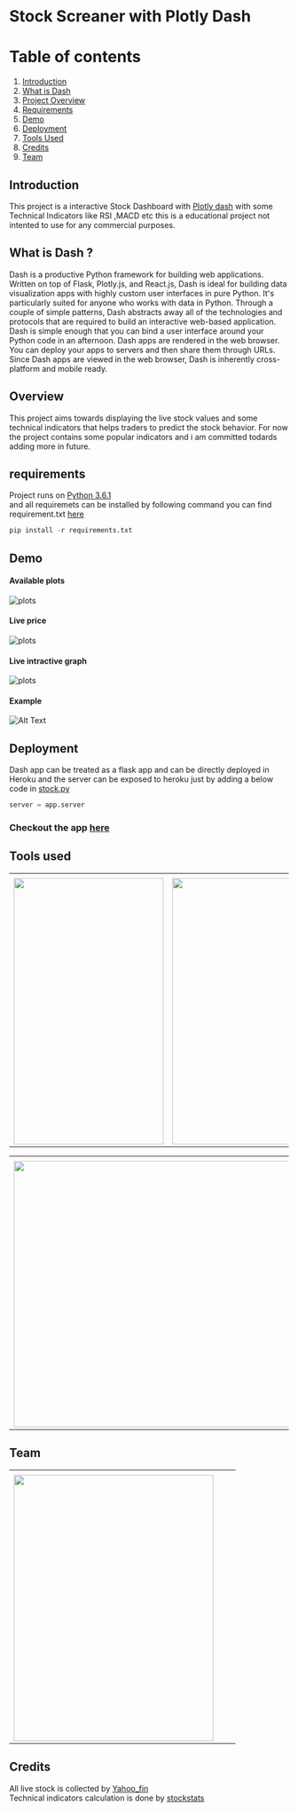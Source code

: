 # Stock Screaner with Plotly Dash 

# Table of contents
1. [Introduction](#introduction)
2. [What is Dash](#Dash)
3. [Project Overview](#Overview)
4. [Requirements](#req)
5. [Demo](#Demo)
6. [Deployment](#deployment)
7. [Tools Used](#tools)
8. [Credits](#credits)
9. [Team](#team)



## Introduction <a name="introduction"></a>
 This project is a interactive Stock Dashboard with [Plotly dash](https://plotly.com/dash/ "Dash documentation") with some Technical  Indicators  like RSI ,MACD  etc this is a educational project not intented to use for any commercial purposes.  



## What is Dash ? <a name="Dash"></a>
Dash is a productive Python framework for building web applications.
Written on top of Flask, Plotly.js, and React.js, Dash is ideal for building data visualization apps with highly custom user interfaces in pure Python. It's particularly suited for anyone who works with data in Python.
Through a couple of simple patterns, Dash abstracts away all of the technologies and protocols that are required to build an interactive web-based application. Dash is simple enough that you can bind a user interface around your Python code in an afternoon.
Dash apps are rendered in the web browser. You can deploy your apps to servers and then share them through URLs. Since Dash apps are viewed in the web browser, Dash is inherently cross-platform and mobile ready.

## Overview<a name  = "Overview"></a>

This project aims towards displaying the live stock values and some technical indicators that helps traders to predict the stock behavior. For now the project contains some popular indicators and i am committed todards adding more in future. 


## requirements<a name  = "req"></a>
Project runs on [Python 3.6.1](https://www.python.org/downloads/release/python-361/ "Download Python 3.6.1")  
and all requiremets can be installed by following command you can find requirement.txt [here](https://github.com/SampathHN/Stock_screaner_dash/blob/master/requirements.txt "requirements.txt")
```python
pip install -r requirements.txt
```

## Demo<a name  = "Demo"></a>
#### Available plots

![plots](img\plots.png)

#### Live price

![plots](img\live_price.png)

#### Live intractive graph 

![plots](img\graph.png)


#### Example

![Alt Text](img\example.gif)



## Deployment<a name  = "deployment"></a>

Dash app can be treated as a flask app and can be directly deployed in Heroku and the server can be exposed to heroku just by adding a below code in [stock.py](https://github.com/SampathHN/Stock_screaner_dash/blob/master/stock.py "stock.py")
```python
server = app.server

```
### Checkout the app [here](https://stockscreanerdash.herokuapp.com/ "Stock screaner")



## Tools used <a name="tools"></a>


<table>
  <tr>
    <td></td>
     <td></td>
     <td></td>
  </tr>
  <tr>
    <td><img src="https://external-content.duckduckgo.com/iu/?u=https%3A%2F%2Ftse1.mm.bing.net%2Fth%3Fid%3DOIP.SoTspTB3TK-eL22hA60q_AAAAA%26pid%3DApi&f=1" width=270 height=480></td>
    <td><img src="https://external-content.duckduckgo.com/iu/?u=https%3A%2F%2Ftse2.mm.bing.net%2Fth%3Fid%3DOIP.cm6BbHhR32jAoHiYxUS9kgHaDn%26pid%3DApi&f=1" width=270 height=480></td>
    
  </tr>
 </table>

 
<table>
  <tr>
    <td></td>
     <td></td>
     <td></td>
  </tr>
  <tr>
    <td><img src="https://external-content.duckduckgo.com/iu/?u=https%3A%2F%2Ftse1.mm.bing.net%2Fth%3Fid%3DOIP.OBF_Vq_-N8HcMOPTzBnJ9AHaCy%26pid%3DApi&f=1" width=600 height=480></td>
    
  </tr>
 </table>

## Team  
 <table>
  <tr>
    <td></td>
     <td></td>
     <td></td>
  </tr>
  <tr>
    <td><img src=https://avatars3.githubusercontent.com/u/66351421?s=400&u=3e471a9a8305ee5d4e661c9e4b8194eeb7bc5a5d&v=4" width=360 height=480></td>
    
  </tr>
 </table>

 ## Credits  
 All live stock is collected by [Yahoo_fin](https://theautomatic.net/yahoo_fin-documentation/ "Yahoo_fin Documentation")  
 Technical indicators calculation is done by [stockstats](https://pypi.org/project/stockstats/ "stockstats")

